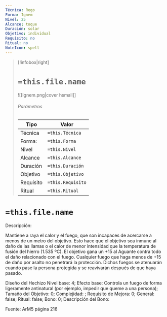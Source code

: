 ```yaml
---
Técnica: Rego
Forma: Ignem
Nivel: 25
Alcance: toque 
Duración: solar  
Objetivo: individual
Requisito: no
Ritual: no
NoteIcon: spell
---
```


> [!infobox|right]
> # `=this.file.name`
> ![[Ignem.png|cover hsmall]]
> ###### Parámetros
> Tipo |  Valor |
> ---|---|
> Técnica  | `=this.Técnica`  |
> Forma: | `=this.Forma`  |
> Nivel | `=this.Nivel`  |
> Alcance | `=this.Alcance` |
> Duración | `=this.Duración` |
> Objetivo | `=this.Objetivo` |
> Requisito | `=this.Requisito` |
> Ritual | `=this.Ritual` |

# `=this.file.name`
Descripción: <p>Mantiene a raya el calor y el fuego, que son incapaces de acercarse a menos de un metro del objetivo. Esto hace que el objetivo sea inmune al daño de las llamas o el calor de menor intensidad que la temperatura de fusión del hierro (1.535 ºC). El objetivo gana un +15 al Aguante contra todo el daño relacionado con el fuego. Cualquier fuego que haga menos de +15 de daño por asalto no penetrará la protección. Dichos fuegos se atenuarán cuando pase la persona protegida y se reavivarán después de que haya pasado.</p>

Diseño del Hechizo
Nivel base: 4; Efecto base: Controla un fuego de forma ligeramente antinatural (por ejemplo, impedir que queme a una persona);  Tamaño del Objetivo: 0; Complejidad: ; Requisito de Mejora: 0; General: false; Ritual: false; Bono: 0; Descripción del Bono: 

Fuente: ArM5 página 216